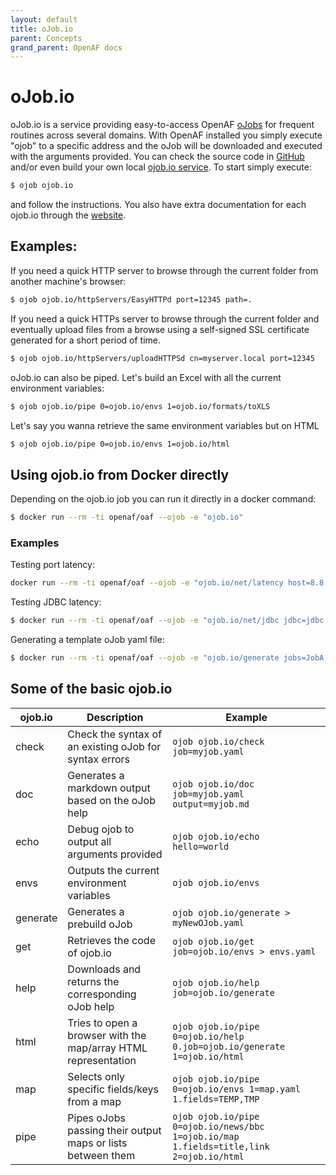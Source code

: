 ```yaml
---
layout: default
title: oJob.io
parent: Concepts
grand_parent: OpenAF docs
---
```


# oJob.io

oJob.io is a service providing easy-to-access OpenAF [oJobs](/docs/concepts/oJob) for frequent routines across several domains. With OpenAF installed you simply execute
"ojob" to a specific address and the oJob will be downloaded and executed with the arguments provided. You can check the source code in [GitHub](https://github.com/OpenAF/oJob.io) 
and/or even build your own local [ojob.io service](https://github.com/OpenAF/openaf-opacks/tree/master/oJobIO). To start simply execute:

````bash
$ ojob ojob.io
````

and follow the instructions. You also have extra documentation for each ojob.io through the [website](https://ojob.io).

## Examples:

If you need a quick HTTP server to browse through the current folder from another machine's browser:
````bash
$ ojob ojob.io/httpServers/EasyHTTPd port=12345 path=.
````

If you need a quick HTTPs server to browse through the current folder and eventually upload files from a browse using a self-signed 
SSL certificate generated for a short period of time.
````bash
$ ojob ojob.io/httpServers/uploadHTTPSd cn=myserver.local port=12345
````

oJob.io can also be piped. Let's build an Excel with all the current environment variables:
````bash
$ ojob ojob.io/pipe 0=ojob.io/envs 1=ojob.io/formats/toXLS
````

Let's say you wanna retrieve the same environment variables but on HTML

````bash
$ ojob ojob.io/pipe 0=ojob.io/envs 1=ojob.io/html
````

## Using ojob.io from Docker directly

Depending on the ojob.io job you can run it directly in a docker command:

````bash
$ docker run --rm -ti openaf/oaf --ojob -e "ojob.io"
````

### Examples

Testing port latency:

````bash
docker run --rm -ti openaf/oaf --ojob -e "ojob.io/net/latency host=8.8.8.8 port=443 times=10"
````

Testing JDBC latency:

````bash
$ docker run --rm -ti openaf/oaf --ojob -e "ojob.io/net/jdbc jdbc=jdbc:postgresql://hh-pgsql-public.ebi.ac.uk:5432/pfmegrnargs user=reader pass=NWDMCE5xdipIjRrp"
````

Generating a template oJob yaml file:

````bash
$ docker run --rm -ti openaf/oaf --ojob -e "ojob.io/generate jobs=JobA,JobB author=myself"
````

## Some of the basic ojob.io

| ojob.io | Description | Example |
|---------|-------------|---------|
| check   | Check the syntax of an existing oJob for syntax errors | ````ojob ojob.io/check job=myjob.yaml```` |
| doc     | Generates a markdown output based on the oJob help     | ````ojob ojob.io/doc job=myjob.yaml output=myjob.md```` |
| echo    | Debug ojob to output all arguments provided            | ````ojob ojob.io/echo hello=world```` |
| envs    | Outputs the current environment variables              | ````ojob ojob.io/envs```` |
| generate | Generates a prebuild oJob                             | ````ojob ojob.io/generate > myNewOJob.yaml```` |
| get     | Retrieves the code of ojob.io                          | ````ojob ojob.io/get job=ojob.io/envs > envs.yaml```` |
| help    | Downloads and returns the corresponding oJob help      | ````ojob ojob.io/help job=ojob.io/generate```` |
| html    | Tries to open a browser with the map/array HTML representation | ````ojob ojob.io/pipe 0=ojob.io/help 0.job=ojob.io/generate 1=ojob.io/html```` |
| map     | Selects only specific fields/keys from a map | ````ojob ojob.io/pipe 0=ojob.io/envs 1=map.yaml 1.fields=TEMP,TMP```` |
| pipe    | Pipes oJobs passing their output maps or lists between them | ````ojob ojob.io/pipe 0=ojob.io/news/bbc 1=ojob.io/map 1.fields=title,link 2=ojob.io/html```` |

